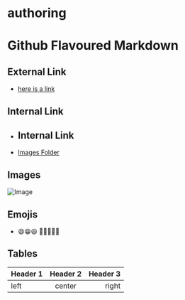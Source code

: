 # authoring

# Github Flavoured Markdown

## External Link
- [here is a link](https://google.com)

## Internal Link
- ## Internal Link
- [Images Folder](images/)

## Images
![Image](https://img.freepik.com/premium-photo/detail-from-milky-way-long-speed-exposture_38810-1901.jpg)


## Emojis
- 😄😁😆
🥹😀🤣😍🥸

## Tables
| Header 1 | Header 2 | Header 3 |
| -------  | :-------: | -----:  |
| left     | center    | right   |
